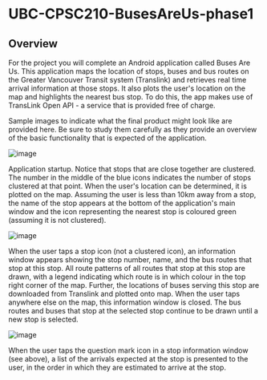 # UBC-CPSC210-BusesAreUs-phase1

## Overview

For the project you will complete an Android application called Buses Are Us. This application maps the location of stops, buses and bus routes on the Greater Vancouver Transit system (Translink) and retrieves real time arrival information at those stops. It also plots the user's location on the map and highlights the nearest bus stop. To do this, the app makes use of TransLink Open API - a service that is provided free of charge.

Sample images to indicate what the final product might look like are provided here. Be sure to study them carefully as they provide an overview of the basic functionality that is expected of the application.

![image](https://user-images.githubusercontent.com/36935693/158075835-eedce0d6-ac20-4023-96c5-ddfa82a504d9.png)

Application startup. Notice that stops that are close together are clustered. The number in the middle of the blue icons indicates the number of stops clustered at that point. When the user's location can be determined, it is plotted on the map. Assuming the user is less than 10km away from a stop, the name of the stop appears at the bottom of the application's main window and the icon representing the nearest stop is coloured green (assuming it is not clustered).

![image](https://user-images.githubusercontent.com/36935693/158075864-ba8a8e15-22c8-4baf-9cba-cfa609c4e9c5.png)

When the user taps a stop icon (not a clustered icon), an information window appears showing the stop number, name, and the bus routes that stop at this stop. All route patterns of all routes that stop at this stop are drawn, with a legend indicating which route is in which colour in the top right corner of the map.  Further, the locations of buses serving this stop are downloaded from Translink and plotted onto map.  When the user taps anywhere else on the map, this information window is closed.  The bus routes and buses that stop at the selected stop continue to be drawn until a new stop is selected.

![image](https://user-images.githubusercontent.com/36935693/158075880-913fea7d-7f67-43da-b202-d5d87b7994b2.png)

When the user taps the question mark icon in a stop information window (see above), a list of the arrivals expected at the stop is presented to the user, in the order in which they are estimated to arrive at the stop.
